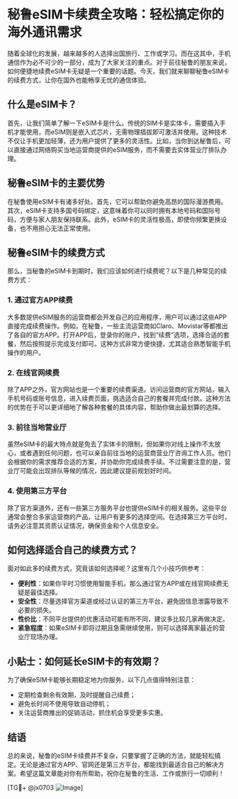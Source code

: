 # 秘鲁eSIM卡续费全攻略：轻松搞定你的海外通讯需求

随着全球化的发展，越来越多的人选择出国旅行、工作或学习。而在这其中，手机通信作为必不可少的一部分，成为了大家关注的重点。对于前往秘鲁的朋友来说，如何便捷地续费eSIM卡无疑是一个重要的话题。今天，我们就来聊聊秘鲁eSIM卡的续费方式，让你在国外也能畅享无忧的通信体验。

## 什么是eSIM卡？

首先，让我们简单了解一下eSIM卡是什么。传统的SIM卡是实体卡，需要插入手机才能使用，而eSIM则是嵌入式芯片，无需物理插拔即可激活并使用。这种技术不仅让手机更加轻薄，还为用户提供了更多的灵活性。比如，当你到达秘鲁后，可以直接通过网络购买当地运营商提供的eSIM服务，而不需要去实体营业厅排队办理。

## 秘鲁eSIM卡的主要优势

在秘鲁使用eSIM卡有诸多好处。首先，它可以帮助你避免高昂的国际漫游费用。其次，eSIM卡支持多国号码绑定，这意味着你可以同时拥有本地号码和国际号码，方便与家人朋友保持联系。此外，eSIM卡的灵活性极高，即使你频繁更换设备，也不用担心无法正常使用。

## 秘鲁eSIM卡的续费方式

那么，当秘鲁的eSIM卡到期时，我们应该如何进行续费呢？以下是几种常见的续费方式：

### 1. 通过官方APP续费

大多数提供eSIM服务的运营商都会开发自己的应用程序，用户可以通过这些APP直接完成续费操作。例如，在秘鲁，一些主流运营商如Claro、Movistar等都推出了各自的官方APP。打开APP后，登录你的账户，找到“续费”选项，选择合适的套餐，然后按照提示完成支付即可。这种方式非常方便快捷，尤其适合熟悉智能手机操作的用户。

### 2. 在线官网续费

除了APP之外，官方网站也是一个重要的续费渠道。访问运营商的官方网站，输入手机号码或账号信息，进入续费页面，挑选适合自己的套餐并完成付款。这种方法的优势在于可以更详细地了解各种套餐的具体内容，帮助你做出最划算的选择。

### 3. 前往当地营业厅

虽然eSIM卡的最大特点就是免去了实体卡的限制，但如果你对线上操作不太放心，或者遇到任何问题，也可以亲自前往当地的运营商营业厅咨询工作人员。他们会根据你的需求推荐合适的方案，并协助你完成续费手续。不过需要注意的是，营业厅可能会出现排队等候的情况，因此建议提前规划好时间。

### 4. 使用第三方平台

除了官方渠道外，还有一些第三方服务平台也提供eSIM卡的相关服务。这些平台通常会整合多家运营商的产品，让用户有更多的选择空间。在选择第三方平台时，请务必注意其资质认证情况，确保资金和个人信息安全。

## 如何选择适合自己的续费方式？

面对如此多的续费方式，究竟该如何选择呢？这里有几个小技巧供参考：

- **便利性**：如果你平时习惯使用智能手机，那么通过官方APP或在线官网续费无疑是最佳选择。
- **安全性**：尽量选择官方渠道或经过认证的第三方平台，避免因信息泄露导致不必要的损失。
- **性价比**：不同平台提供的优惠活动可能有所不同，建议多比较几家再做决定。
- **紧急程度**：如果eSIM卡即将过期且急需继续使用，则可以选择离家最近的营业厅现场办理。

## 小贴士：如何延长eSIM卡的有效期？

为了确保eSIM卡能够长期稳定地为你服务，以下几点值得特别注意：

- 定期检查剩余有效期，及时提醒自己续费；
- 避免长时间不使用导致自动停机；
- 关注运营商推出的促销活动，抓住机会享受更多实惠。

## 结语

总的来说，秘鲁的eSIM卡续费并不复杂，只要掌握了正确的方法，就能轻松搞定。无论是通过官方APP、官网还是第三方平台，都能找到最适合自己的解决方案。希望这篇文章能对你有所帮助，祝你在秘鲁的生活、工作或旅行一切顺利！

[TG💪+ @jx0703 ![Image](https://github.com/user-attachments/assets/dbca1d08-cadb-493c-b0ec-ad6f7a83f270)]